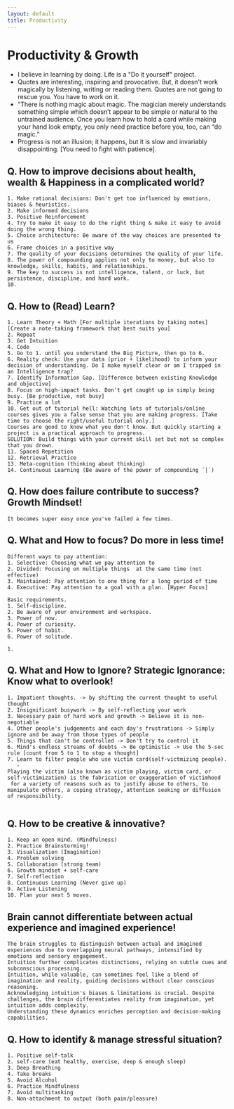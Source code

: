 ```yaml
---
layout: default
title: Productivity
---
```


# Productivity & Growth
- I believe in learning by doing. Life is a "Do it yourself" project.
- Quotes are interesting, inspiring and provocative. But, it doesn't work magically by listening, writing or reading them. Quotes are not going to rescue you. You have to work on it.
- “There is nothing magic about magic. The magician merely understands something simple which doesn’t appear to be simple or natural to the untrained audience. Once you learn how to hold a card while making your hand look empty, you only need practice before you, too, can “do magic.”
- Progress is not an illusion; it happens, but it is slow and invariably disappointing. [You need to fight with patience].

## Q. How to improve decisions about health, wealth & Happiness in a complicated world?
```
1. Make rational decisions: Don't get too influenced by emotions, biases & heuristics.
2. Make informed decisions
3. Positive Reinforcement
4. Try to make it easy to do the right thing & make it easy to avoid doing the wrong thing.
5. Choice architecture: Be aware of the way choices are presented to us
6. Frame choices in a positive way
7. The quality of your decisions determines the quality of your life.
8. The power of compounding applies not only to money, but also to knowledge, skills, habits, and relationships.
9. The key to success is not intelligence, talent, or luck, but persistence, discipline, and hard work.
10. 
```

## Q. How to (Read) Learn?
```
1. Learn Theory + Math [For multiple iterations by taking notes] [Create a note-taking framework that best suits you]
2. Repeat
3. Get Intuition
4. Code
5. Go to 1. until you understand the Big Picture, then go to 6.
6. Reality check: Use your data (prior + likelihood) to inform your decision of understanding. Do I make myself clear or am I trapped in an Intelligence trap?
7. Identify Information Gap. [Difference between existing Knowledge and objective]
8. Focus on high-impact tasks. Don't get caught up in simply being busy. [Be productive, not busy]
9. Practice a lot
10. Get out of tutorial hell: Watching lots of tutorials/online courses gives you a false sense that you are making progress. [Take time to choose the right/useful tutorial only.] 
Courses are good to know what you don't know. But quickly starting a project is a practical approach to progress. 
SOLUTION: Build things with your current skill set but not so complex that you drown.
11. Spaced Repetition
12. Retrieval Practice
13. Meta-cognition (thinking about thinking)
14. Continuous Learning (Be aware of the power of compounding ´|`)
```

## Q. How does failure contribute to success? Growth Mindset!
```
It becomes super easy once you've failed a few times.
```

## Q. What and How to focus? Do more in less time!
```
Different ways to pay attention:
1. Selective: Choosing what we pay attention to
2. Divided: Focusing on multiple things  at the same time (not effective)
3. Maintained: Pay attention to one thing for a long period of time
4. Executive: Pay attention to a goal with a plan. [Hyper Focus]
```
```
Basic requirements.
1. Self-discipline.
2. Be aware of your environment and workspace.
3. Power of now.
4. Power of curiosity.
5. Power of habit.
6. Power of solitude.

1.  
```

## Q. What and How to Ignore? Strategic Ignorance: Know what to overlook!
```
1. Impatient thoughts. -> by shifting the current thought to useful thought
2. Insignificant busywork -> By self-reflecting your work
3. Necessary pain of hard work and growth -> Believe it is non-negotiable
4. Other people's judgements and each day's frustrations -> Simply ignore and be away from those types of people
5. Things that can't be controlled -> Don't try to control it
6. Mind's endless streams of doubts -> Be optimistic -> Use the 5-sec rule [count from 5 to 1 to stop a thought]
7. Learn to filter people who use victim card(self-victmizing people).
   - 
Playing the victim (also known as victim playing, victim card, or self-victimization) is the fabrication or exaggeration of victimhood
 for a variety of reasons such as to justify abuse to others, to manipulate others, a coping strategy, attention seeking or diffusion of responsibility.


```

## Q. How to be creative & innovative?
```
1. Keep an open mind. (Mindfulness)
2. Practice Brainstorming!
3. Visualization (Imagination)
4. Problem solving
5. Collaboration (strong team)
6. Growth mindset + self-care
7. Self-reflection
8. Continuous Learning (Never give up)
9. Active Listening
10. Plan your next 5 moves.
```
## Brain cannot differentiate between actual experience and imagined experience!
```
The brain struggles to distinguish between actual and imagined experiences due to overlapping neural pathways, intensified by emotions and sensory engagement. 
Intuition further complicates distinctions, relying on subtle cues and subconscious processing. 
Intuition, while valuable, can sometimes feel like a blend of imagination and reality, guiding decisions without clear conscious reasoning. 
Acknowledging intuition's biases & limitations is crucial. Despite challenges, the brain differentiates reality from imagination, yet intuition adds complexity. 
Understanding these dynamics enriches perception and decision-making capabilities.
```

## Q. How to identify & manage stressful situation?
```
1. Positive self-talk
2. self-care (eat healthy, exercise, deep & enough sleep)
3. Deep Breathing
4. Take breaks
5. Avoid Alcohol
6. Practice Mindfulness
7. Avoid multitasking
8. Non-attachment to output (both pain/pleasure)
```

